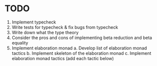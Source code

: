 # TODO
1. Implement typecheck
2. Write tests for typecheck & fix bugs from typecheck
3. Write down what the type theory
4. Consider the pros and cons of implementing beta reduction and beta equality
5. Implement elaboration monad
  a. Develop list of elaboration monad tactics
  b. Implement skeleton of the elaboration monad
  c. Implement elaboration monad tactics (add each tactic below)
